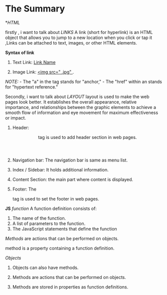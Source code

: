 # The Summary

**HTML*

firstly , i want to talk about *LINKS* A link (short for hyperlink) is an HTML object that allows you to jump to a new location when you click or tap it ,Links can be attached to text, images, or other HTML elements. 

**Syntax of link**

1. Text Link: <a href="    LINK    ">Link Name</a>

1. Image Link: <a href="  LINK   "><img src="     .jpg" </a>.

*NOTE:*  - The "a" in the <a> tag stands for "anchor,"
         - The "href" within an <a> stands for "hypertext reference."

Secondly, i want to talk about *LAYOUT* layout is used to make the web pages look better. It establishes the overall appearance, relative importance, and relationships between the graphic elements to achieve a smooth flow of information and eye movement for maximum effectiveness or impact.

1. Header: <header> tag is used to add header section in web pages.
  
1. Navigation bar: The navigation bar is same as menu list.

1. Index / Sidebar: It holds additional information.

1. Content Section: the main part where content is displayed.

1. Footer: The <footer> tag is used to set the footer in web pages.

**JS**
*function* A function definition consists of:

1. The name of the function.
1. A list of parameters to the function.
1. The JavaScript statements that define the function

*Methods* are actions that can be performed on objects.

 method is a property containing a function definition.
 
 *Objects*
 1. Objects can also have methods.

 1. Methods are actions that can be performed on objects.

 1. Methods are stored in properties as function definitions.
